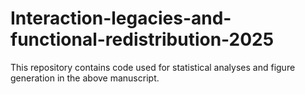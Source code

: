 # Interaction-legacies-and-functional-redistribution-2025
This repository contains code used for statistical analyses and figure generation in the above manuscript.
